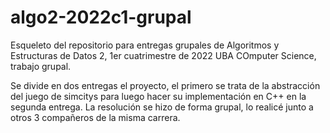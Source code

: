# algo2-2022c1-grupal

Esqueleto del repositorio para entregas grupales de Algoritmos y Estructuras de Datos 2, 1er cuatrimestre de 2022 UBA COmputer Science, trabajo grupal.

Se divide en dos entregas el proyecto, el primero se trata de la abstracción del juego de simcitys para luego hacer 
su implementación en C++ en la segunda entrega. La resolución se hizo de forma grupal, lo realicé junto a otros 
3 compañeros de la misma carrera.
